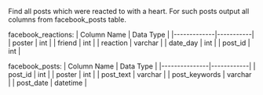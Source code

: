 Find all posts which were reacted to with a heart. For such posts output all columns from facebook_posts table.

facebook_reactions:
| Column Name | Data Type |
|-------------|-----------|
| poster      | int       |
| friend      | int       |
| reaction    | varchar   |
| date_day    | int       |
| post_id     | int       |

facebook_posts:
| Column Name   | Data Type  |
|---------------|------------|
| post_id       | int        |
| poster        | int        |
| post_text     | varchar    |
| post_keywords | varchar    |
| post_date     | datetime   |

